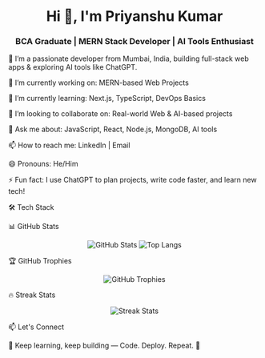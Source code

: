 <h1 align="center">Hi 👋, I'm Priyanshu Kumar</h1> <h3 align="center">BCA Graduate | MERN Stack Developer | AI Tools Enthusiast</h3>
🌟 I’m a passionate developer from Mumbai, India, building full-stack web apps & exploring AI tools like ChatGPT.

🔭 I’m currently working on: MERN-based Web Projects

🌱 I’m currently learning: Next.js, TypeScript, DevOps Basics

👯 I’m looking to collaborate on: Real-world Web & AI-based projects

💬 Ask me about: JavaScript, React, Node.js, MongoDB, AI tools

📫 How to reach me: LinkedIn | Email

😄 Pronouns: He/Him

⚡ Fun fact: I use ChatGPT to plan projects, write code faster, and learn new tech!

🛠️ Tech Stack









📊 GitHub Stats
<p align="center"> <img src="https://github-readme-stats.vercel.app/api?username=Priyanshu-Kummar-Developer&show_icons=true&theme=tokyonight" alt="GitHub Stats" /> <img src="https://github-readme-stats.vercel.app/api/top-langs/?username=Priyanshu-Kummar-Developer&layout=compact&theme=tokyonight" alt="Top Langs" /> </p>
🏆 GitHub Trophies
<p align="center"> <img src="https://github-profile-trophy.vercel.app/?username=Priyanshu-Kummar-Developer&theme=darkhub&no-frame=false&margin-w=10" alt="GitHub Trophies" /> </p>
🔥 Streak Stats
<p align="center"> <img src="https://github-readme-streak-stats.herokuapp.com/?user=Priyanshu-Kummar-Developer&theme=tokyonight" alt="Streak Stats" /> </p>
📫 Let's Connect




🔁 Keep learning, keep building — Code. Deploy. Repeat. 🚀
